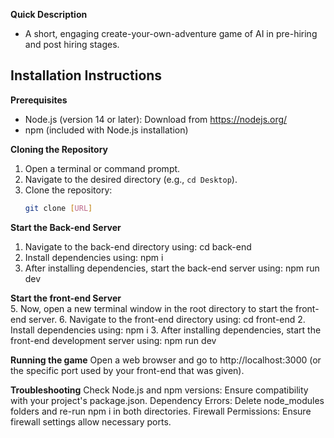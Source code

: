 **Quick Description**

* A short, engaging create-your-own-adventure game of AI in pre-hiring and post hiring stages. 
## Installation Instructions

**Prerequisites**

* Node.js (version 14 or later): Download from https://nodejs.org/
* npm (included with Node.js installation)

**Cloning the Repository**

1. Open a terminal or command prompt.
2. Navigate to the desired directory (e.g., `cd Desktop`).
3. Clone the repository:
   ```bash
   git clone [URL]

**Start the Back-end Server**
1. Navigate to the back-end directory using: cd back-end
2. Install dependencies using: npm i
3. After installing dependencies, start the back-end server using: npm run dev

**Start the front-end Server**   
5. Now, open a new terminal window in the root directory to start the front-end server.
6. Navigate to the front-end directory using: cd front-end
2. Install dependencies using: npm i
3. After installing dependencies, start the front-end development server using: npm run dev

**Running the game**
Open a web browser and go to http://localhost:3000 (or the specific port used by your front-end that was given).

**Troubleshooting**
Check Node.js and npm versions: Ensure compatibility with your project's package.json.
Dependency Errors: Delete node_modules folders and re-run npm i in both directories.
Firewall Permissions: Ensure firewall settings allow necessary ports.
   
   
   
